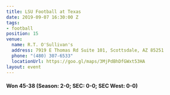 ```yaml
---
title: LSU Football at Texas
date: 2019-09-07 16:30:00 Z
tags:
- football
position: 15
venue:
  name: R.T. O'Sullivan's
  address: 7919 E Thomas Rd Suite 101, Scottsdale, AZ 85251
  phone: "(480) 307-6533"
  locationUrl: https://goo.gl/maps/3MjPdBhDfGWxt53HA
layout: event
---
```


#### Won 45-38 (Season: 2-0; SEC: 0-0; SEC West: 0-0)